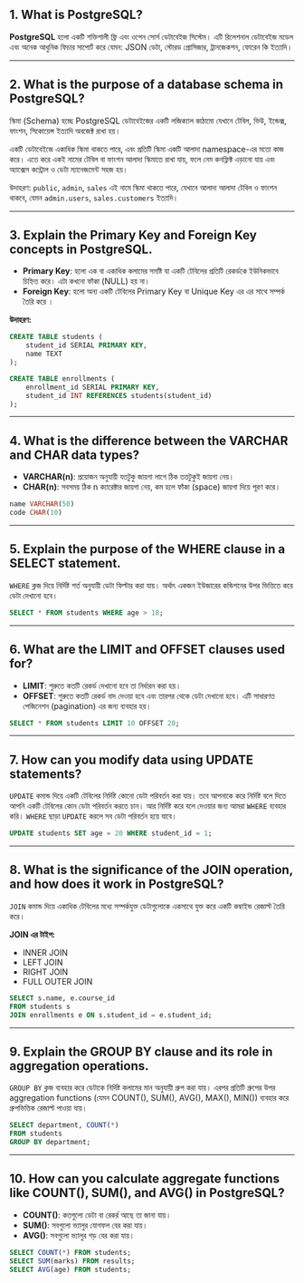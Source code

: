 ## 1. What is PostgreSQL?

**PostgreSQL** হলো একটি শক্তিশালী ফ্রি এবং ওপেন সোর্স ডেটাবেইজ সিস্টেম। এটি রিলেশনাল ডেটাবেইজ মডেল এবং অনেক আধুনিক ফিচার সাপোর্ট করে যেমন: JSON ডেটা, স্টোরড প্রোসিজার, ট্রানজেকশন, ফোরেন কি ইত্যাদি।

---

## 2. What is the purpose of a database schema in PostgreSQL?

স্কিমা (Schema) হচ্ছে PostgreSQL ডেটাবেইজের একটি লজিক্যাল কাঠামো যেখানে টেবিল, ভিউ, ইন্ডেক্স, ফাংশন, সিকোয়েন্স ইত্যাদি অবজেক্ট রাখা হয়।

একটি ডেটাবেইজে একাধিক স্কিমা থাকতে পারে, এবং প্রতিটি স্কিমা একটি আলাদা namespace-এর মতো কাজ করে। এতে করে একই নামের টেবিল বা ফাংশন আলাদা স্কিমাতে রাখা যায়, ফলে নেম কনফ্লিক্ট এড়ানো যায় এবং অ্যাক্সেস কন্ট্রোল ও ডেটা ম্যানেজমেন্ট সহজ হয়।

উদাহরণ: `public`, `admin`, `sales` এই নামে স্কিমা থাকতে পারে, যেখানে আলাদা আলাদা টেবিল ও ফাংশন থাকবে, যেমন `admin.users`, `sales.customers` ইত্যাদি।

---

## 3. Explain the Primary Key and Foreign Key concepts in PostgreSQL.

- **Primary Key**: হলো এক বা একাধিক কলামের সমষ্টি যা একটি টেবিলের প্রতিটি রেকর্ডকে ইউনিকভাবে চিহ্নিত করে। এটা কখনো ফাঁকা (NULL) হয় না।
- **Foreign Key**: হলো অন্য একটি টেবিলের Primary Key বা Unique Key এর এর সাথে সম্পর্ক তৈরি করে ।

**উদাহরণ:**

```sql
CREATE TABLE students (
    student_id SERIAL PRIMARY KEY,
    name TEXT
);

CREATE TABLE enrollments (
    enrollment_id SERIAL PRIMARY KEY,
    student_id INT REFERENCES students(student_id)
);
```

---

## 4. What is the difference between the VARCHAR and CHAR data types?

- **VARCHAR(n)**: প্রয়োজন অনুযায়ী যতটুকু জায়গা লাগে ঠিক ততটুকুই জায়গা নেয়।
- **CHAR(n)**: সবসময় ঠিক n ক্যারেক্টার জায়গা নেয়, কম হলে ফাঁকা (space) জায়গা দিয়ে পূরণ করে।

```sql
name VARCHAR(50)
code CHAR(10)
```

---

## 5. Explain the purpose of the WHERE clause in a SELECT statement.

`WHERE` ক্লজ দিয়ে নির্দিষ্ট শর্ত অনুযায়ী ডেটা ফিল্টার করা যায়। অর্থাৎ একজন ইউজারের কন্ডিশনের উপর ভিত্তিতে করে ডেটা দেখানো হবে।

```sql
SELECT * FROM students WHERE age > 18;
```

---

## 6. What are the LIMIT and OFFSET clauses used for?

- **LIMIT**: শুরুতে কতটি রেকর্ড দেখানো হবে তা নির্ধারন করা হয়।
- **OFFSET**: শুরুতে কতটি রেকর্ড বাদ দেওয়া হবে এবং তারপর থেকে ডেটা দেখানো হবে। এটি সাধারণত পেজিনেশন (pagination) এর জন্য ব্যবহার হয়।

```sql
SELECT * FROM students LIMIT 10 OFFSET 20;
```

---

## 7. How can you modify data using UPDATE statements?

`UPDATE` কমান্ড দিয়ে একটি টেবিলের নির্দিষ্ট কোনো ডেটা পরিবর্তন করা যায়। তবে আপনাকে করে নির্দিষ্ট বলে দিতে আপনি একটি টেবিলের কোন ডেটা পরিবর্তন করতে চান। আর নির্দিষ্ট করে বলে দেওয়ার জন্য আমরা `WHERE` ব্যবহার করি। `WHERE` ছাড়া `UPDATE` করলে সব ডেটা পরিবর্তন হয়ে যাবে।

```sql
UPDATE students SET age = 20 WHERE student_id = 1;
```

---

## 8. What is the significance of the JOIN operation, and how does it work in PostgreSQL?

`JOIN` কমান্ড দিয়ে একাধিক টেবিলের মধ্যে সম্পর্কযুক্ত ডেটাগুলোকে একসাথে যুক্ত করে একটি কম্বাইন্ড রেজাল্ট তৈরি করে।

**JOIN এর টাইপ:**

- INNER JOIN
- LEFT JOIN
- RIGHT JOIN
- FULL OUTER JOIN

```sql
SELECT s.name, e.course_id
FROM students s
JOIN enrollments e ON s.student_id = e.student_id;
```

---

## 9. Explain the GROUP BY clause and its role in aggregation operations.

`GROUP BY` ক্লজ ব্যবহার করে ডেটাকে নির্দিষ্ট কলামের মান অনুযায়ী গ্রুপ করা যায়। এরপর প্রতিটি গ্রুপের উপর aggregation functions (যেমন COUNT(), SUM(), AVG(), MAX(), MIN()) ব্যবহার করে গ্রুপভিত্তিক রেজাল্ট পাওয়া যায়।

```sql
SELECT department, COUNT(*)
FROM students
GROUP BY department;
```

---

## 10. How can you calculate aggregate functions like COUNT(), SUM(), and AVG() in PostgreSQL?

- **COUNT()**: কতগুলো ডেটা বা রেকর্র আছে তা জানা যায়।
- **SUM()**: সবগুলো ভ্যালুর যোগফল বের করা যায়।
- **AVG()**: সবগুলো ভ্যালুর গড় বের করা যায়।

```sql
SELECT COUNT(*) FROM students;
SELECT SUM(marks) FROM results;
SELECT AVG(age) FROM students;
```
